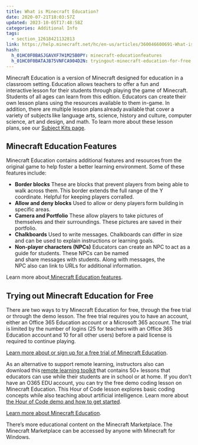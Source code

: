 ```yaml
---
title: What is Minecraft Education?
date: 2020-07-21T18:03:57Z
updated: 2023-10-05T17:48:58Z
categories: Additional Info
tags:
  - section_12618421132813
link: https://help.minecraft.net/hc/en-us/articles/360046600691-What-is-Minecraft-Education
hash:
  h_01HC0F0BASJGAVXF7H1M25B0PY: minecraft-educationfeatures
  h_01HC0F0BATAJB75VNFCA904D2N: tryingout-minecraft-education-for-free
---
```


Minecraft Education is a version of Minecraft designed for education in a classroom setting. Education allows teachers to offer a fun and interactive lesson for their students through playing the game of Minecraft. Students of all ages can learn from this edition. Educators can create their own lesson plans using the resources available to them in-game. In addition, there are multiple lesson plans already available that cover a variety of subjects like language arts, science, history and culture, computer science, art and design, and math. To learn more about these lesson plans, see our [Subject Kits page](https://education.minecraft.net/class-resources/lessons/).

## Minecraft Education Features 

Minecraft Education contains additional features and resources from the original game to help foster a better learning environment. Some of these features include:  

- **Border blocks** These are blocks that prevent players from being able to walk across them. This border extends the full range of the Y coordinate. Helpful for keeping players corralled.   
- **Allow and deny blocks** Used to allow or deny players form building in specific areas.  
- **Camera and Portfolio** These allow players to take pictures of themselves and their surroundings. These pictures are saved in their portfolio.  
- **Chalkboards** Used to write messages. Chalkboards can differ in size and can be used to explain instructions or learning goals.   
- **Non-player characters (NPCs)** Educators can create an NPC to act as a guide for students. These NPCs can be named and share messages with students. Along with messages, the NPC also can link to URLs for additional information.   

Learn more about[ Minecraft Education features](../../education/Game-Features/Features-of-Minecraft-Education.md). 

## Trying out Minecraft Education for Free 

There are two ways to try Minecraft Education for free, through the free trial or through the demo lesson. The free trial requires you to have an account, either an Office 365 Education account or a Microsoft 365 account. The trial is limited by the number of logins (25 for teachers with an Office 365 Education account and 10 for all other users) before a paid license is required to continue playing.  

[Learn more about or sign up for a free trial of Minecraft Education](../../education/Get-Started/Try-Minecraft-Education-for-free.md). 

As an alternative to support remote learning, instructors also can download this [remote learning toolkit](https://education.minecraft.net/wp-content/uploads/Remote-Learning-with-Minecraft-Education-Edition_Final.pdf) that contains 50+ lessons that educators can use while their students are in school or at home.  If you don’t have an O365 EDU account, you can try the free demo coding lesson on Minecraft Education. This Hour of Code lesson explores basic coding concepts while also teaching about artificial intelligence. Learn more about [the Hour of Code demo and how to get started](https://education.minecraft.net/hour-of-code-2020).   

[Learn more about Minecraft Education](https://education.minecraft.net/how-it-works/what-is-minecraft/).

There’s more educational content on the Minecraft Marketplace. The Minecraft Marketplace can be accessed by anyone with Minecraft for Windows.
